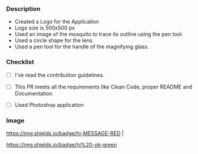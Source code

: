 
### Description
* Created a Logo for the Application 
* Logo size is 500x500 px
* Used an image of the mosquito to trace its outline using the pen tool.
* Used a circle shape for the lens.
* Used a pen tool for the handle of the magnifying glass.

### Checklist

- [ ] I've read the contribution guidelines.
- [ ] This PR meets all the requirements like Clean Code, proper README and Documentation
- [ ] Used Photoshop application


### Image
https://img.shields.io/badge/hi-MESSAGE-RED
|<p align="center">

https://img.shields.io/badge/hi%20-ok-green
